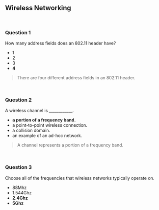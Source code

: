 ## Wireless Networking

<br>

### Question 1

How many address fields does an 802.11 header have?

* 1
* 2
* 3
* **4**

> There are four different address fields in an 802.11 header.

<br>

### Question 2

A wireless channel is ____________.

* **a portion of a frequency band.**
* a point-to-point wireless connection.
* a collision domain.
* an example of an ad-hoc network.

> A channel represents a portion of a frequency band.

<br>

### Question 3

Choose all of the frequencies that wireless networks typically operate on.

* 88Mhz
* 1.544Ghz
* **2.4Ghz**
* **5Ghz**